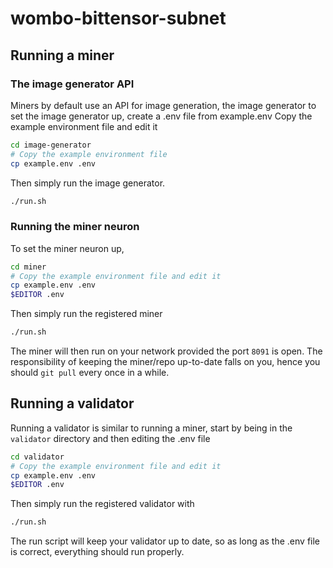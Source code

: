 # wombo-bittensor-subnet

## Running a miner

### The image generator API
Miners by default use an API for image generation, the image generator to set the image generator up, create a .env file from example.env
Copy the example environment file and edit it
```bash
cd image-generator
# Copy the example environment file
cp example.env .env
```
Then simply run the image generator.
```bash
./run.sh
```

### Running the miner neuron
To set the miner neuron up,
```bash
cd miner
# Copy the example environment file and edit it
cp example.env .env
$EDITOR .env
```

Then simply run the registered miner
```bash
./run.sh
```

The miner will then run on your network provided the port `8091` is open.
The responsibility of keeping the miner/repo up-to-date falls on you, hence you should `git pull` every once in a while.

## Running a validator
Running a validator is similar to running a miner, start by being in the `validator` directory and then editing the .env file

```bash
cd validator
# Copy the example environment file and edit it
cp example.env .env
$EDITOR .env
```

Then simply run the registered validator with
```bash
./run.sh
```

The run script will keep your validator up to date, so as long as the .env file is correct, everything should run properly.
